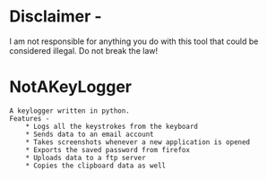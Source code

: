 # Disclaimer - 
I am not responsible for anything you do with this tool that could be considered illegal. Do not break the law!
# NotAKeyLogger
    A keylogger written in python.
    Features - 
        * Logs all the keystrokes from the keyboard
        * Sends data to an email account
        * Takes screenshots whenever a new application is opened
        * Exports the saved password from firefox
        * Uploads data to a ftp server
        * Copies the clipboard data as well
